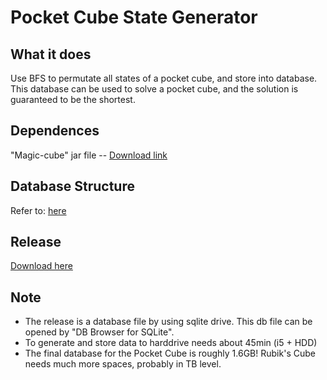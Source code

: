 # Pocket Cube State Generator

## What it does
Use BFS to permutate all states of a pocket cube, and store into database. 
This database can be used to solve a pocket cube, and the solution is guaranteed to be the shortest.

## Dependences
"Magic-cube" jar file -- [Download link](https://github.com/hanchen-hou/MagicCube/releases/latest)

## Database Structure
Refer to: [here](https://github.com/hanchen-hou/MagicCube#database)

## Release
[Download here](https://github.com/hanchen-hou/MagicCubeStateGenerator/releases/latest)

## Note
* The release is a database file by using sqlite drive. This db file can be opened by "DB Browser for SQLite".
* To generate and store data to harddrive needs about 45min (i5 + HDD)
* The final database for the Pocket Cube is roughly 1.6GB! Rubik's Cube needs much more spaces, probably in TB level.

